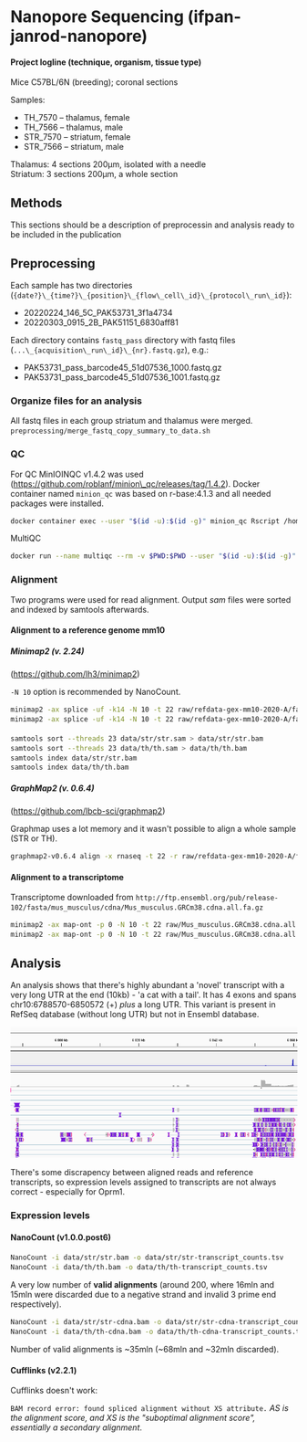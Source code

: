 # Nanopore Sequencing (ifpan-janrod-nanopore)

#### Project logline (technique, organism, tissue type)
Mice C57BL/6N (breeding); coronal sections

Samples:
- TH\_7570 – thalamus, female
- TH\_7566 – thalamus, male
- STR\_7570 – striatum, female
- STR\_7566 – striatum, male

Thalamus: 4 sections 200μm, isolated with a needle  
Striatum: 3 sections 200μm, a whole section


## Methods
This sections should be a description of preprocessin and analysis ready to be included in the publication


## Preprocessing
Each sample has two directories (`{date?}\_{time?}\_{position}\_{flow\_cell\_id}\_{protocol\_run\_id}`):
- 20220224\_146\_5C\_PAK53731\_3f1a4734
- 20220303\_0915\_2B\_PAK51151\_6830aff81

Each directory contains `fastq_pass` directory with fastq files (`...\_{acquisition\_run\_id}\_{nr}.fastq.gz`), e.g.:
- PAK53731\_pass\_barcode45\_51d07536\_1000.fastq.gz
- PAK53731\_pass\_barcode45\_51d07536\_1001.fastq.gz

### Organize files for an analysis
All fastq files in each group striatum and thalamus were merged.
`preprocessing/merge_fastq_copy_summary_to_data.sh`

### QC
For QC MinIOINQC v1.4.2 was used (https://github.com/roblanf/minion\_qc/releases/tag/1.4.2).
Docker container named `minion_qc` was based on r-base:4.1.3 and all needed packages were installed.
```bash
docker container exec --user "$(id -u):$(id -g)" minion_qc Rscript /home/ippas/ifpan-janrod-nanopore/preprocessing/MinIONQC-v1.4.2.R -p 8 -i /home/ippas/ifpan-janrod-nanopore/data/ -o /home/ippas/ifpan-janrod-nanopore/results/minion_qc/
```

MultiQC
```bash
docker run --name multiqc --rm -v $PWD:$PWD --user "$(id -u):$(id -g)" ewels/multiqc /home/ippas/ifpan-janrod-nanopore/results/minion_qc/ -o /home/ippas/ifpan-janrod-nanopore/results/minion_qc/
```

### Alignment
Two programs were used for read alignment. Output _sam_ files were sorted and indexed by samtools afterwards.

#### Alignment to a reference genome mm10

##### Minimap2 (v. 2.24)
(https://github.com/lh3/minimap2)

`-N 10` option is recommended by NanoCount.

```bash
minimap2 -ax splice -uf -k14 -N 10 -t 22 raw/refdata-gex-mm10-2020-A/fasta/genome.fa data/str/str.fastq.gz > data/str/str.sam
minimap2 -ax splice -uf -k14 -N 10 -t 22 raw/refdata-gex-mm10-2020-A/fasta/genome.fa data/th/th.fastq.gz > data/th/th.sam

samtools sort --threads 23 data/str/str.sam > data/str/str.bam
samtools sort --threads 23 data/th/th.sam > data/th/th.bam
samtools index data/str/str.bam
samtools index data/th/th.bam
```

##### GraphMap2 (v. 0.6.4)
(https://github.com/lbcb-sci/graphmap2)

Graphmap uses a lot memory and it wasn't possible to align a whole sample (STR or TH).
```bash
graphmap2-v0.6.4 align -x rnaseq -t 22 -r raw/refdata-gex-mm10-2020-A/fasta/genome.fa -d data/str/str-66-02.fastq.gz -o data/str/str-66-02.sam
```

#### Alignment to a transcriptome
Transcriptome downloaded from `http://ftp.ensembl.org/pub/release-102/fasta/mus_musculus/cdna/Mus_musculus.GRCm38.cdna.all.fa.gz`

```bash
minimap2 -ax map-ont -p 0 -N 10 -t 22 raw/Mus_musculus.GRCm38.cdna.all.fa.gz data/str/str.fastq.gz > data/str/str-cdna.sam
minimap2 -ax map-ont -p 0 -N 10 -t 22 raw/Mus_musculus.GRCm38.cdna.all.fa.gz data/th/th.fastq.gz > data/th/th-cdna.sam
```

## Analysis

An analysis shows that there's highly abundant a 'novel' transcript with a very long UTR at the end (10kb) - 'a cat with a tail'. It has 4 exons and spans chr10:6788570-6850572 (+) *plus* a long UTR. This variant is present in RefSeq database (without long UTR) but not in Ensembl database.

![long UTR](analysis/long-utr.png)

There's some discrapency between aligned reads and reference transcripts, so expression levels assigned to transcripts are not always correct - especially for Oprm1.

### Expression levels

#### NanoCount (v1.0.0.post6)

```bash
NanoCount -i data/str/str.bam -o data/str/str-transcript_counts.tsv
NanoCount -i data/th/th.bam -o data/th/th-transcript_counts.tsv
```
A very low number of **valid alignments** (around 200, where 16mln and 15mln were discarded due to a negative strand and invalid 3 prime end respectively).

```bash
NanoCount -i data/str/str-cdna.bam -o data/str/str-cdna-transcript_counts.tsv
NanoCount -i data/th/th-cdna.bam -o data/th/th-cdna-transcript_counts.tsv
```
Number of valid alignments is ~35mln (~68mln and ~32mln discarded).

#### Cufflinks (v2.2.1)
Cufflinks doesn't work:

`BAM record error: found spliced alignment without XS attribute.` _AS is the alignment score, and XS is the "suboptimal alignment score", essentially a secondary alignment_.
